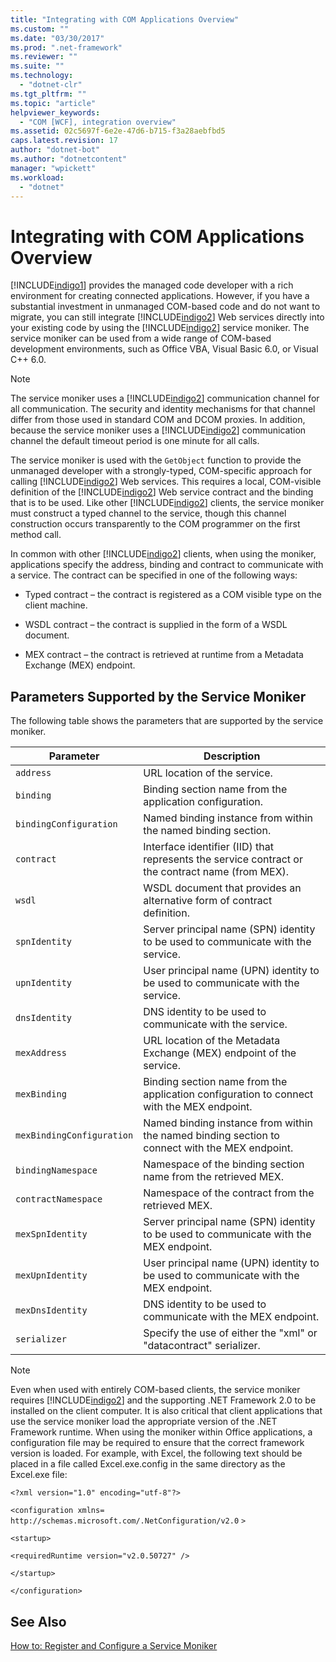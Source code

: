 ```yaml
---
title: "Integrating with COM Applications Overview"
ms.custom: ""
ms.date: "03/30/2017"
ms.prod: ".net-framework"
ms.reviewer: ""
ms.suite: ""
ms.technology: 
  - "dotnet-clr"
ms.tgt_pltfrm: ""
ms.topic: "article"
helpviewer_keywords: 
  - "COM [WCF], integration overview"
ms.assetid: 02c5697f-6e2e-47d6-b715-f3a28aebfbd5
caps.latest.revision: 17
author: "dotnet-bot"
ms.author: "dotnetcontent"
manager: "wpickett"
ms.workload: 
  - "dotnet"
---
```

# Integrating with COM Applications Overview
[!INCLUDE[indigo1](../../../../includes/indigo1-md.md)] provides the managed code developer with a rich environment for creating connected applications. However, if you have a substantial investment in unmanaged COM-based code and do not want to migrate, you can still integrate [!INCLUDE[indigo2](../../../../includes/indigo2-md.md)] Web services directly into your existing code by using the [!INCLUDE[indigo2](../../../../includes/indigo2-md.md)] service moniker. The service moniker can be used from a wide range of COM-based development environments, such as Office VBA, Visual Basic 6.0, or Visual C++ 6.0.  
  
> [!NOTE]
>  The service moniker uses a [!INCLUDE[indigo2](../../../../includes/indigo2-md.md)] communication channel for all communication. The security and identity mechanisms for that channel differ from those used in standard COM and DCOM proxies. In addition, because the service moniker uses a [!INCLUDE[indigo2](../../../../includes/indigo2-md.md)] communication channel the default timeout period is one minute for all calls.  
  
 The service moniker is used with the `GetObject` function to provide the unmanaged developer with a strongly-typed, COM-specific approach for calling [!INCLUDE[indigo2](../../../../includes/indigo2-md.md)] Web services. This requires a local, COM-visible definition of the [!INCLUDE[indigo2](../../../../includes/indigo2-md.md)] Web service contract and the binding that is to be used. Like other [!INCLUDE[indigo2](../../../../includes/indigo2-md.md)] clients, the service moniker must construct a typed channel to the service, though this channel construction occurs transparently to the COM programmer on the first method call.  
  
 In common with other [!INCLUDE[indigo2](../../../../includes/indigo2-md.md)] clients, when using the moniker, applications specify the address, binding and contract to communicate with a service. The contract can be specified in one of the following ways:  
  
-   Typed contract – the contract is registered as a COM visible type on the client machine.  
  
-   WSDL contract – the contract is supplied in the form of a WSDL document.  
  
-   MEX contract – the contract is retrieved at runtime from a Metadata Exchange (MEX) endpoint.  
  
## Parameters Supported by the Service Moniker  
 The following table shows the parameters that are supported by the service moniker.  
  
|Parameter|Description|  
|---------------|-----------------|  
|`address`|URL location of the service.|  
|`binding`|Binding section name from the application configuration.|  
|`bindingConfiguration`|Named binding instance from within the named binding section.|  
|`contract`|Interface identifier (IID) that represents the service contract or the contract name (from MEX).|  
|`wsdl`|WSDL document that provides an alternative form of contract definition.|  
|`spnIdentity`|Server principal name (SPN) identity to be used to communicate with the service.|  
|`upnIdentity`|User principal name (UPN) identity to be used to communicate with the service.|  
|`dnsIdentity`|DNS identity to be used to communicate with the service.|  
|`mexAddress`|URL location of the Metadata Exchange (MEX) endpoint of the service.|  
|`mexBinding`|Binding section name from the application configuration to connect with the MEX endpoint.|  
|`mexBindingConfiguration`|Named binding instance from within the named binding section to connect with the MEX endpoint.|  
|`bindingNamespace`|Namespace of the binding section name from the retrieved MEX.|  
|`contractNamespace`|Namespace of the contract from the retrieved MEX.|  
|`mexSpnIdentity`|Server principal name (SPN) identity to be used to communicate with the MEX endpoint.|  
|`mexUpnIdentity`|User principal name (UPN) identity to be used to communicate with the MEX endpoint.|  
|`mexDnsIdentity`|DNS identity to be used to communicate with the MEX endpoint.|  
|`serializer`|Specify the use of either the "xml" or "datacontract" serializer.|  
  
> [!NOTE]
>  Even when used with entirely COM-based clients, the service moniker requires [!INCLUDE[indigo2](../../../../includes/indigo2-md.md)] and the supporting .NET Framework 2.0 to be installed on the client computer. It is also critical that client applications that use the service moniker load the appropriate version of the .NET Framework runtime. When using the moniker within Office applications, a configuration file may be required to ensure that the correct framework version is loaded. For example, with Excel, the following text should be placed in a file called Excel.exe.config in the same directory as the Excel.exe file:  
>   
>  `<?xml version="1.0" encoding="utf-8"?>`  
>   
>  `<configuration xmlns=` `http://schemas.microsoft.com/.NetConfiguration/v2.0` `>`  
>   
>  `<startup>`  
>   
>  `<requiredRuntime version="v2.0.50727" />`  
>   
>  `</startup>`  
>   
>  `</configuration>`  
  
## See Also  
 [How to: Register and Configure a Service Moniker](../../../../docs/framework/wcf/feature-details/how-to-register-and-configure-a-service-moniker.md)
